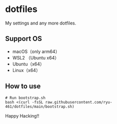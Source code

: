 # dotfiles

My settings and any more dotfiles.

## Support OS

- macOS（only arm64）
- WSL2 （Ubuntu x64）
- Ubuntu（x64）
- Linux（x64）

## How to use

```shell
# Run bootstrap.sh
bash <(curl -fsSL raw.githubusercontent.com/ryu-461/dotfiles/main/bootstrap.sh)
```

Happy Hacking!!